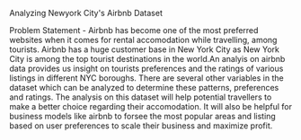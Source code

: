Analyzing Newyork City's Airbnb Dataset 

Problem Statement - Airbnb has become one of the most preferred websites when it comes for rental accomodation while travelling, among tourists. Airbnb has a huge customer base in New York City as New York City is among the top tourist destinations in the world.An analyis on airbnb data provides us insight on tourists preferences and the ratings of various listings in different NYC boroughs. There are several
other variables in the dataset which can be analyzed to determine these patterns, preferences and ratings.
The analysis on this dataset will help potential travellers to make a better choice regarding their accomodation. It will also be helpful for business models like airbnb to forsee the most popular areas and listing based on user preferences to scale their business and maximize profit.